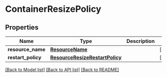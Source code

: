 # ContainerResizePolicy

## Properties
Name | Type | Description | Notes
------------ | ------------- | ------------- | -------------
**resource_name** | [**ResourceName**](ResourceName.md) |  | [optional] 
**restart_policy** | [**ResourceResizeRestartPolicy**](ResourceResizeRestartPolicy.md) |  | [optional] 

[[Back to Model list]](../README.md#documentation-for-models) [[Back to API list]](../README.md#documentation-for-api-endpoints) [[Back to README]](../README.md)


